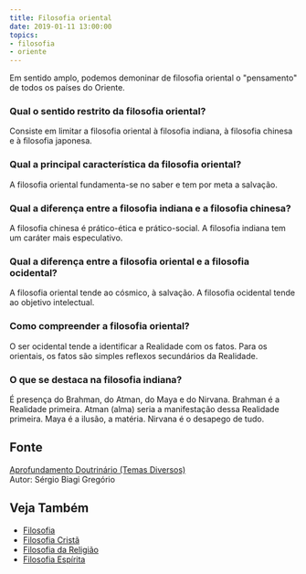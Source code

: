```yaml
---
title: Filosofia oriental
date: 2019-01-11 13:00:00
topics: 
- filosofia
- oriente
---
```


Em sentido amplo, podemos demoninar de filosofia oriental o "pensamento" de
todos os países do Oriente.

### Qual o sentido restrito da filosofia oriental?
Consiste em limitar a filosofia oriental à filosofia indiana, à
filosofia chinesa e à filosofia japonesa.

### Qual a principal característica da filosofia oriental?
A filosofia oriental fundamenta-se no saber e tem por meta a salvação.

### Qual a diferença entre a filosofia indiana e a filosofia chinesa?
A filosofia chinesa é prático-ética e prático-social. A filosofia
indiana tem um caráter mais especulativo.

### Qual a diferença entre a filosofia oriental e a filosofia ocidental?
A filosofia oriental tende ao cósmico, à salvação. A filosofia ocidental
tende ao objetivo intelectual.

### Como compreender a filosofia oriental?
O ser ocidental tende a identificar a Realidade com os fatos. Para os
orientais, os fatos são simples reflexos secundários da Realidade.

### O que se destaca na filosofia indiana?
É presença do Brahman, do Atman, do Maya e do Nirvana. Brahman é a
Realidade primeira. Atman (alma) seria a manifestação dessa Realidade
primeira. Maya é a ilusão, a matéria. Nirvana é o desapego de tudo.

## Fonte
[Aprofundamento Doutrinário (Temas Diversos)](https://sites.google.com/view/aprofundamentodoutrinario/filosofia-oriental)  
Autor: Sérgio Biagi Gregório

## Veja Também
* [Filosofia](filosofia)
* [Filosofia Cristã](filosofia-crista)
* [Filosofia da Religião](filosofia-da-religiao)
* [Filosofia Espírita](filosofia-espirita)

